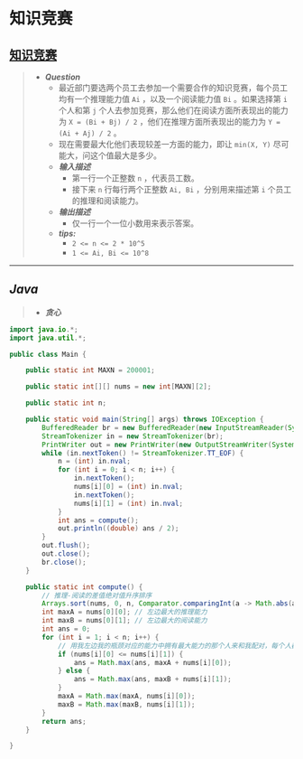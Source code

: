 # 知识竞赛

## [知识竞赛](https://www.nowcoder.com/practice/2a9089ea7e5b474fa8f688eae76bc050)

> - ***Question***
>   - 最近部门要选两个员工去参加一个需要合作的知识竞赛，每个员工均有一个推理能力值 `Ai` ，以及一个阅读能力值 `Bi` 。如果选择第 `i` 个人和第 `j` 个人去参加竞赛，那么他们在阅读方面所表现出的能力为 `X = (Bi + Bj) / 2` ，他们在推理方面所表现出的能力为 `Y = (Ai + Aj) / 2` 。
>   - 现在需要最大化他们表现较差一方面的能力，即让 `min(X, Y)` 尽可能大，问这个值最大是多少。
>   - ***输入描述***
>     - 第一行一个正整数 `n` ，代表员工数。
>     - 接下来 `n` 行每行两个正整数 `Ai, Bi` ，分别用来描述第 `i` 个员工的推理和阅读能力。
>   - ***输出描述***
>     - 仅一行一个一位小数用来表示答案。
>   - ***tips:***
>     - `2 <= n <= 2 * 10^5`
>     - `1 <= Ai, Bi <= 10^8`

---

## *Java*

> - ***贪心***

```java
import java.io.*;
import java.util.*;

public class Main {

    public static int MAXN = 200001;

    public static int[][] nums = new int[MAXN][2];

    public static int n;

    public static void main(String[] args) throws IOException {
        BufferedReader br = new BufferedReader(new InputStreamReader(System.in));
        StreamTokenizer in = new StreamTokenizer(br);
        PrintWriter out = new PrintWriter(new OutputStreamWriter(System.out));
        while (in.nextToken() != StreamTokenizer.TT_EOF) {
            n = (int) in.nval;
            for (int i = 0; i < n; i++) {
                in.nextToken();
                nums[i][0] = (int) in.nval;
                in.nextToken();
                nums[i][1] = (int) in.nval;
            }
            int ans = compute();
            out.println((double) ans / 2);
        }
        out.flush();
        out.close();
        br.close();
    }

    public static int compute() {
        // 推理-阅读的差值绝对值升序排序
        Arrays.sort(nums, 0, n, Comparator.comparingInt(a -> Math.abs(a[0] - a[1])));
        int maxA = nums[0][0]; // 左边最大的推理能力
        int maxB = nums[0][1]; // 左边最大的阅读能力
        int ans = 0;
        for (int i = 1; i < n; i++) {
            // 用我左边我的瓶颈对应的能力中拥有最大能力的那个人来和我配对，每个人都这样做一下
            if (nums[i][0] <= nums[i][1]) {
                ans = Math.max(ans, maxA + nums[i][0]);
            } else {
                ans = Math.max(ans, maxB + nums[i][1]);
            }
            maxA = Math.max(maxA, nums[i][0]);
            maxB = Math.max(maxB, nums[i][1]);
        }
        return ans;
    }

}
```
